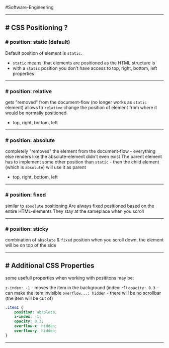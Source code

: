 #Software-Engineering 

---
## # CSS Positioning ?

### # position: static (default) 

Default position of element is `static`. 
- `static` means, that elements are positioned as the HTML structure is
- with a `static` position you don't have access to top, right, bottom, left properties 

---
### # position: relative

gets "removed" from the document-flow (no longer works as `static` element)
allows to `relative` change the position of element from where it would be normally positioned
- top, right, bottom, left 

---
### # position: absolute

completely "removes" the element from the document-flow - everything else renders like the absolute-element didn't even exist
The parent element has to implement some other position than `static` - then the child element (which is `absolute`) will use it as parent
- top, right, bottom, left 

---
### # position: fixed

similar to `absolute` positioning
Are always fixed positioned based on the entire HTML-elements
They stay at the sameplace when you scroll

---
### # position: sticky

combination of `absolute` & `fixed` position
when you scroll down, the element will be on top of the side

---
## # Additional CSS Properties

some usefull properties when working with posititons may be:

`z-index: -1` - moves the item in the background (index: -1)
`opacity: 0.3` - can make the item invisible
`overflow...: hidden` - there will be no scrollbar (the item will be cut of)

```css
.item1 {
	position: absolute;
	z-index: -1;
	opacity: 0.3;
	overflow-x: hidden;
	overflow-y: hidden;
}
```

---
